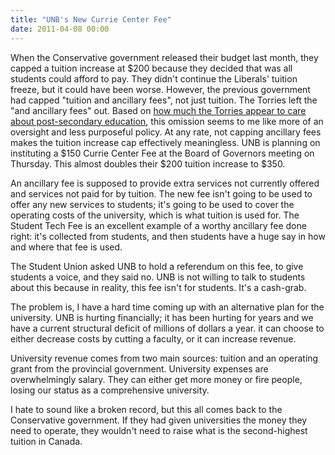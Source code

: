 ```yaml
---
title: "UNB's New Currie Center Fee"
date: 2011-04-08 00:00
---
```


<import><p>When the Conservative government released their budget last month, they capped a tuition increase at $200 because they decided that was all students could afford to pay. They didn't continue the Liberals' tuition freeze, but it could have been worse. However, the previous government had capped "tuition and ancillary fees", not just tuition. The Torries left the "and ancillary fees" out. Based on <a href="http://ashfurrow.com/index.php/2011/04/parental-contributions-in-student-loans/">how much the Torries appear to care about post-secondary education</a>, this omission seems to me like more of an oversight and less purposeful policy.
At any rate, not capping ancillary fees makes the tuition increase cap effectively meaningless. UNB is planning on instituting a $150 Currie Center Fee at the Board of Governors meeting on Thursday. This almost doubles their $200 tuition increase to $350.</p>
<p>An ancillary fee is supposed to provide extra services not currently offered and services not paid for by tuition. The new fee isn't going to be used to offer any new services to students; it's going to be used to cover the operating costs of the university, which is what tuition is used for. The Student Tech Fee is an excellent example of a worthy ancillary fee done right: it's collected from students, and then students have a huge say in how and where that fee is used.</p>
<p>The Student Union asked UNB to hold a referendum on this fee, to give students a voice, and they said no. UNB is not willing to talk to students about this because in reality, this fee isn't for students. It's a cash-grab.</p>
<p>The problem is, I have a hard time coming up with an alternative plan for the university. UNB is hurting financially; it has been hurting for years and we have a current structural deficit of millions of dollars a year. it can choose to either decrease costs by cutting a faculty, or it can increase revenue.</p>
<p>University revenue comes from two main sources: tuition and an operating grant from the provincial government. University expenses are overwhelmingly salary. They can either get more money or fire people, losing our status as a comprehensive university.</p>
<p>I hate to sound like a broken record, but this all comes back to the Conservative government. If they had given universities the money they need to operate, they wouldn't need to raise what is the second-highest tuition in Canada.</p></import>

<!-- more -->

